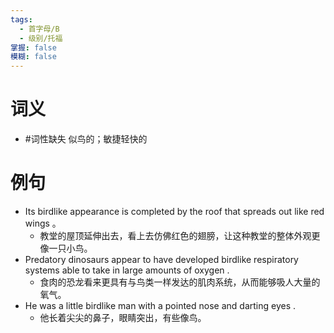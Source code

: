 ```yaml
---
tags:
  - 首字母/B
  - 级别/托福
掌握: false
模糊: false
---
```

# 词义
- #词性缺失 似鸟的；敏捷轻快的
# 例句
- Its birdlike appearance is completed by the roof that spreads out like red wings 。
	- 教堂的屋顶延伸出去，看上去仿佛红色的翅膀，让这种教堂的整体外观更像一只小鸟。
- Predatory dinosaurs appear to have developed birdlike respiratory systems able to take in large amounts of oxygen .
	- 食肉的恐龙看来更具有与鸟类一样发达的肌肉系统，从而能够吸人大量的氧气。
- He was a little birdlike man with a pointed nose and darting eyes .
	- 他长着尖尖的鼻子，眼睛突出，有些像鸟。
